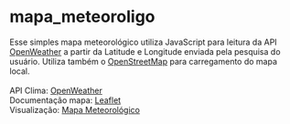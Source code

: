 # mapa_meteoroligo
Esse simples mapa meteorológico utiliza JavaScript para leitura da API <a target="_blank" href="https://openweathermap.org/">OpenWeather</a> a partir da Latitude e Longitude enviada pela pesquisa do usuário. Utiliza também o <a target="_blank" href="https://www.openstreetmap.org/">OpenStreetMap</a> para carregamento do mapa local.<br><br>
API Clima: <a target="_blank" href="https://openweathermap.org/">OpenWeather</a><br>
Documentação mapa: <a target="_blank"  href="https://leafletjs.com/">Leaflet</a><br>
Visualização: <a target="_blank"  href="https://jmarcosmg.github.io/mapa_meteorologico/index.html">Mapa Meteorológico</a>
